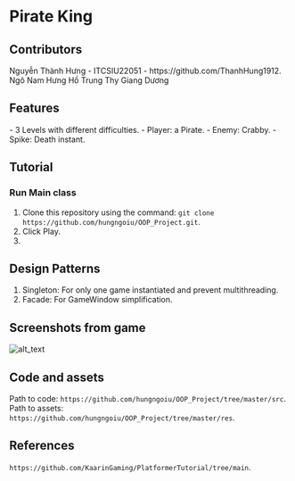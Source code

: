 # Pirate King 
<h2>Contributors</h2>
Nguyễn Thành Hưng - ITCSIU22051 - https://github.com/ThanhHung1912.<br>
Ngô Nam Hưng
Hồ Trung Thy Giang
Dương 



<h2> Features </h2>
- 3 Levels with different difficulties.
- Player: a Pirate.
- Enemy: Crabby.
- Spike: Death instant.


## Tutorial
### Run Main class
1. Clone this repository using the command:  `git clone https://github.com/hungngoiu/OOP_Project.git`.
2. Click Play.
3. 


## Design Patterns
1. Singleton: For only one game instantiated and prevent multithreading.
2. Facade: For GameWindow simplification.


## Screenshots from game
![alt_text](https://github.com/hungngoiu/OOP_Project/blob/Facade/res/Screenshots1.png)

## Code and assets
Path to code: `https://github.com/hungngoiu/OOP_Project/tree/master/src`.<br>
Path to assets: `https://github.com/hungngoiu/OOP_Project/tree/master/res`.

## References
`https://github.com/KaarinGaming/PlatformerTutorial/tree/main`.

